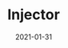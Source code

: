 ---
title: "Injector"
linkTitle: "Injector"
weight: 2100
date: 2021-01-31
description: >
  Dapr的Injector
---
